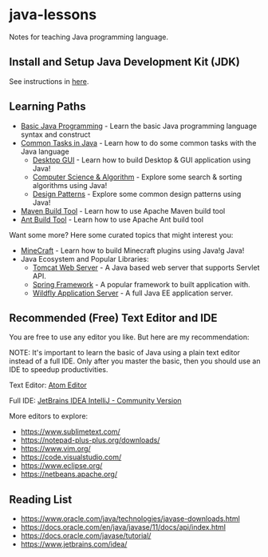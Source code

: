 # java-lessons

Notes for teaching Java programming language.

## Install and Setup Java Development Kit (JDK)

See instructions in [here](basic/Hello.java).

## Learning Paths

* [Basic Java Programming](basic) - Learn the basic Java programming language syntax and construct
* [Common Tasks in Java](commontasks) - Learn how to do some common tasks with the Java language
    - [Desktop GUI](commontasks/swingdesktop) - Learn how to build Desktop & GUI application using Java!
    - [Computer Science & Algorithm](commontasks/algorithm) - Explore some search & sorting algorithms using Java!
    - [Design Patterns](commontasks/designpatterns) - Explore some common design patterns using Java!
* [Maven Build Tool](maven-hello-java) - Learn how to use Apache Maven build tool
* [Ant Build Tool](ant-hello-java) - Learn how to use Apache Ant build tool
  
Want some more? Here some curated topics that might interest you:

* [MineCraft](minecraft) - Learn how to build Minecraft plugins using Java!g Java!
* Java Ecosystem and Popular Libraries:
    - [Tomcat Web Server](http://tomcat.apache.org/) - A Java based web server that supports Servlet API.
    - [Spring Framework](https://spring.io/) - A popular framework to built application with.
    - [Wildfly Application Server](https://www.wildfly.org/) - A full Java EE application server.

## Recommended (Free) Text Editor and IDE

You are free to use any editor you like. But here are my recommendation:

NOTE: It's important to learn the basic of Java using a plain text editor instead of a full IDE.
Only after you master the basic, then you should use an IDE to speedup productivities.

Text Editor: [Atom Editor](https://atom.io/)

Full IDE: [JetBrains IDEA IntelliJ - Community Version](https://www.jetbrains.com/idea/download/)

More editors to explore:

* https://www.sublimetext.com/
* https://notepad-plus-plus.org/downloads/
* https://www.vim.org/
* https://code.visualstudio.com/
* https://www.eclipse.org/
* https://netbeans.apache.org/

## Reading List

* https://www.oracle.com/java/technologies/javase-downloads.html
* https://docs.oracle.com/en/java/javase/11/docs/api/index.html
* https://docs.oracle.com/javase/tutorial/
* https://www.jetbrains.com/idea/
